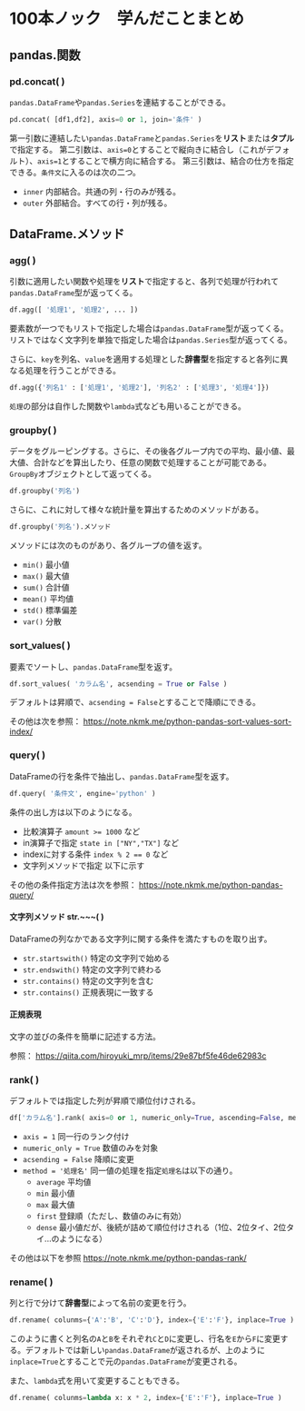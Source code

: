 # 100本ノック　学んだことまとめ

## pandas.関数

### pd.concat( )

```pandas.DataFrame```や```pandas.Series```を連結することができる。

```python
pd.concat( [df1,df2], axis=0 or 1, join='条件' )
```

第一引数に連結したい```pandas.DataFrame```と```pandas.Series```を**リスト**または**タプル**で指定する。
第二引数は、```axis=0```とすることで縦向きに結合し（これがデフォルト）、```axis=1```とすることで横方向に結合する。
第三引数は、結合の仕方を指定できる。```条件文```に入るのは次の二つ。

- ```inner``` 内部結合。共通の列・行のみが残る。
- ```outer``` 外部結合。すべての行・列が残る。

## DataFrame.メソッド

### agg( )

引数に適用したい関数や処理を**リスト**で指定すると、各列で処理が行われて```pandas.DataFrame```型が返ってくる。

```python
df.agg([ '処理1', '処理2', ... ])
```

要素数が一つでもリストで指定した場合は```pandas.DataFrame```型が返ってくる。リストではなく文字列を単独で指定した場合は```pandas.Series```型が返ってくる。

さらに、```key```を列名、```value```を適用する処理とした**辞書型**を指定すると各列に異なる処理を行うことができる。

```python
df.agg({'列名1' : ['処理1', '処理2'], '列名2' : ['処理3', '処理4']})
```

```処理```の部分は自作した関数や```lambda```式なども用いることができる。

### groupby( )

データをグルーピングする。さらに、その後各グループ内での平均、最小値、最大値、合計などを算出したり、任意の関数で処理することが可能である。```GroupBy```オブジェクトとして返ってくる。

```python
df.groupby('列名')
```

さらに、これに対して様々な統計量を算出するためのメソッドがある。

```python
df.groupby('列名').メソッド
```

メソッドには次のものがあり、各グループの値を返す。

- ```min()``` 最小値
- ```max()``` 最大値
- ```sum()``` 合計値
- ```mean()``` 平均値
- ```std()``` 標準偏差
- ```var()``` 分散

### sort_values( )

要素でソートし、```pandas.DataFrame```型を返す。

```python
df.sort_values( 'カラム名', acsending = True or False )
```

デフォルトは昇順で、```acsending = False```とすることで降順にできる。

その他は次を参照：
<https://note.nkmk.me/python-pandas-sort-values-sort-index/>

### query( )

DataFrameの行を条件で抽出し、```pandas.DataFrame```型を返す。

```python
df.query( '条件文', engine='python' )
```

条件の出し方は以下のようになる。

- 比較演算子 ```amount >= 1000``` など
- in演算子で指定 ```state in ["NY","TX"]``` など
- indexに対する条件 ```index % 2 == 0``` など
- 文字列メソッドで指定 以下に示す

その他の条件指定方法は次を参照：
<https://note.nkmk.me/python-pandas-query/>

#### 文字列メソッド str.~~~( )

DataFrameの列なかである文字列に関する条件を満たすものを取り出す。

- ```str.startswith()``` 特定の文字列で始める
- ```str.endswith()``` 特定の文字列で終わる
- ```str.contains()``` 特定の文字列を含む
- ```str.contains()``` 正規表現に一致する

#### 正規表現

文字の並びの条件を簡単に記述する方法。

参照：
<https://qiita.com/hiroyuki_mrp/items/29e87bf5fe46de62983c>

### rank( )

デフォルトでは指定した列が昇順で順位付けされる。

```python
df['カラム名'].rank( axis=0 or 1, numeric_only=True, ascending=False, method='average' )
```

- ```axis = 1``` 同一行のランク付け
- ```numeric_only = True``` 数値のみを対象
- ```acsending = False``` 降順に変更
- ```method = '処理名'``` 同一値の処理を指定```処理名```は以下の通り。
  - ```average``` 平均値
  - ```min``` 最小値
  - ```max``` 最大値
  - ```first``` 登録順（ただし、数値のみに有効）
  - ```dense``` 最小値だが、後続が詰めて順位付けされる（1位、2位タイ、2位タイ...のようになる）

その他は以下を参照
<https://note.nkmk.me/python-pandas-rank/>

### rename( )

列と行で分けて**辞書型**によって名前の変更を行う。

```python
df.rename( colunms={'A':'B', 'C':'D'}, index={'E':'F'}, inplace=True )
```

このように書くと列名の```A```と```B```をそれぞれ```C```と```D```に変更し、行名を```E```から```F```に変更する。デフォルトでは新しい```pandas.DataFrame```が返されるが、上のように```inplace=True```とすることで元の```pandas.DataFrame```が変更される。

また、```lambda```式を用いて変更することもできる。

```python
df.rename( colunms=lambda x: x * 2, index={'E':'F'}, inplace=True )
```
